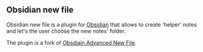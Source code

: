 ## Obsidian new file

Obsidian new file is a plugin for [Obsidian](https://obsidian.md/) that allows to create 'helper' notes and let's the user choose the new notes' folder.

The plugin is a fork of [Obsdiain Advanced New File](https://github.com/vanadium23/obsidian-advanced-new-file).
